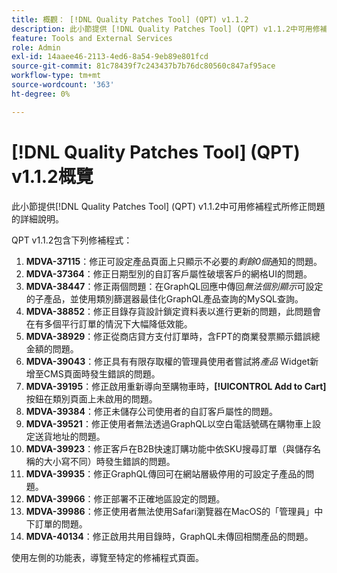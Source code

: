 ```yaml
---
title: 概觀： [!DNL Quality Patches Tool] (QPT) v1.1.2
description: 此小節提供 [!DNL Quality Patches Tool] (QPT) v1.1.2中可用修補程式所修正問題的詳細說明。
feature: Tools and External Services
role: Admin
exl-id: 14aaee46-2113-4ed6-8a54-9eb89e801fcd
source-git-commit: 81c78439f7c243437b7b76dc80560c847af95ace
workflow-type: tm+mt
source-wordcount: '363'
ht-degree: 0%

---
```


# [!DNL Quality Patches Tool] (QPT) v1.1.2概覽

此小節提供[!DNL Quality Patches Tool] (QPT) v1.1.2中可用修補程式所修正問題的詳細說明。

QPT v1.1.2包含下列修補程式：

1. **MDVA-37115**：修正可設定產品頁面上只顯示不必要的&#x200B;*剩餘0個*&#x200B;通知的問題。
1. **MDVA-37364**：修正日期型別的自訂客戶屬性破壞客戶的網格UI的問題。
1. **MDVA-38447**：修正兩個問題：在GraphQL回應中傳回&#x200B;*無法個別顯示*&#x200B;可設定的子產品，並使用類別篩選器最佳化GraphQL產品查詢的MySQL查詢。
1. **MDVA-38852**：修正目錄存貨設計鎖定資料表以進行更新的問題，此問題會在有多個平行訂單的情況下大幅降低效能。
1. **MDVA-38929**：修正從商店貸方支付訂單時，含FPT的商業發票顯示錯誤總金額的問題。
1. **MDVA-39043**：修正具有有限存取權的管理員使用者嘗試將&#x200B;*產品* Widget新增至CMS頁面時發生錯誤的問題。
1. **MDVA-39195**：修正啟用重新導向至購物車時，**[!UICONTROL Add to Cart]**&#x200B;按鈕在類別頁面上未啟用的問題。
1. **MDVA-39384**：修正未儲存公司使用者的自訂客戶屬性的問題。
1. **MDVA-39521**：修正使用者無法透過GraphQL以空白電話號碼在購物車上設定送貨地址的問題。
1. **MDVA-39923**：修正客戶在B2B快速訂購功能中依SKU搜尋訂單（與儲存名稱的大小寫不同）時發生錯誤的問題。
1. **MDVA-39935**：修正GraphQL傳回可在網站層級停用的可設定子產品的問題。
1. **MDVA-39966**：修正部署不正確地區設定的問題。
1. **MDVA-39986**：修正使用者無法使用Safari瀏覽器在MacOS的「管理員」中下訂單的問題。
1. **MDVA-40134**：修正啟用共用目錄時，GraphQL未傳回相關產品的問題。

使用左側的功能表，導覽至特定的修補程式頁面。
